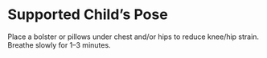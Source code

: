 # Supported Child’s Pose

Place a bolster or pillows under chest and/or hips to reduce knee/hip strain. Breathe slowly for 1–3 minutes.
